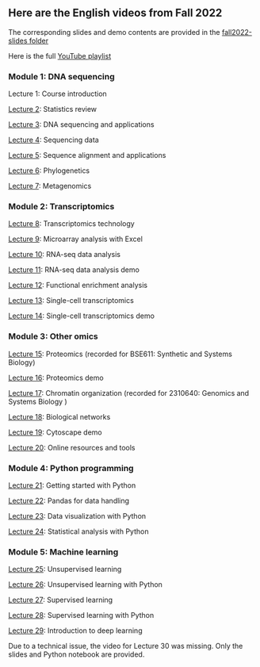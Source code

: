 ## Here are the English videos from Fall 2022
The corresponding slides and demo contents are provided in the [fall2022-slides folder](https://github.com/cmb-chula/comp-biol-3000788/tree/main/fall2022-slides)

Here is the full [YouTube playlist](https://www.youtube.com/playlist?list=PLJIJClalm2xOqi-C4d8CGNDf5OiS4osAG)

### Module 1: DNA sequencing
Lecture 1: Course introduction

[Lecture 2](https://youtu.be/u35WuJ0o_pE): Statistics review

[Lecture 3](https://youtu.be/UdtiB75LJ8E): DNA sequencing and applications

[Lecture 4](https://youtu.be/uXvhOWyk4rc): Sequencing data

[Lecture 5](https://youtu.be/LLe32sHXum4): Sequence alignment and applications

[Lecture 6](https://youtu.be/YNUO4yWTEBM): Phylogenetics

[Lecture 7](https://youtu.be/vBLbM7Al8cM): Metagenomics

### Module 2: Transcriptomics
[Lecture 8](https://youtu.be/lTI0Srz7uNg): Transcriptomics technology

[Lecture 9](https://youtu.be/dPL1OOOqm3k): Microarray analysis with Excel

[Lecture 10](https://youtu.be/htYQv3a5cHE): RNA-seq data analysis

[Lecture 11](https://youtu.be/7g9I32ZZh1g): RNA-seq data analysis demo

[Lecture 12](https://youtu.be/IZxrvgOb5Ww): Functional enrichment analysis

[Lecture 13](https://youtu.be/BDhT-z0QRR8): Single-cell transcriptomics

[Lecture 14](https://youtu.be/SQBA5D_ZReQ): Single-cell transcriptomics demo

### Module 3: Other omics
[Lecture 15](): Proteomics (recorded for BSE611: Synthetic and Systems Biology)

[Lecture 16](https://youtu.be/xR-xVQyWt-M): Proteomics demo

[Lecture 17](): Chromatin organization (recorded for 2310640: Genomics and Systems Biology )

[Lecture 18](https://youtu.be/6yxg7k0j0cE): Biological networks

[Lecture 19](https://youtu.be/mB79M5CWHR8): Cytoscape demo

[Lecture 20](https://youtu.be/8K0hnTHXSy4): Online resources and tools

### Module 4: Python programming
[Lecture 21](https://youtu.be/NRNNAPVaR8k): Getting started with Python

[Lecture 22](https://youtu.be/6zW5etqdIXQ): Pandas for data handling

[Lecture 23](https://youtu.be/lCChGC5lpaY): Data visualization with Python

[Lecture 24](https://youtu.be/B6ajU-iCZL4): Statistical analysis with Python

### Module 5: Machine learning
[Lecture 25](https://youtu.be/6H_ooi7ud9g): Unsupervised learning

[Lecture 26](https://youtu.be/FsaglE6rzlQ): Unsupervised learning with Python

[Lecture 27](https://youtu.be/B9IqQeIpB04): Supervised learning

[Lecture 28](https://youtu.be/R6ebris6278): Supervised learning with Python

[Lecture 29](https://youtu.be/CN8-EKNzRu0): Introduction to deep learning

Due to a technical issue, the video for Lecture 30 was missing. Only the slides and Python notebook are provided.
